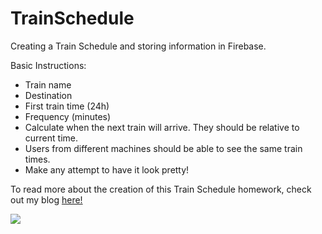 # TrainSchedule
Creating a Train Schedule and storing information in Firebase. 

Basic Instructions:

- Train name
- Destination
- First train time (24h)
- Frequency (minutes)
- Calculate when the next train will arrive. They should be relative to current time.
- Users from different machines should be able to see the same train times. 
- Make any attempt to have it look pretty! 

To read more about the creation of this Train Schedule homework, check out my blog <a href="http://www.exactlyerin.com/week-4-group-projects-endless-homework/">here!</a>

<img src="http://www.exactlyerin.com/wp-content/uploads/2017/06/Screen-Shot-2017-06-08-at-4.51.36-PM.png">


